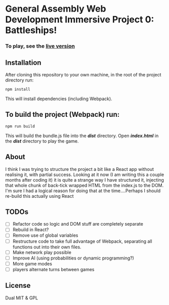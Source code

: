 # General Assembly Web Development Immersive Project 0: Battleships!

### To play, see the [live version](https://robo2323.github.io/battleships/) 

## Installation
After cloning this repository to your own machine, in the root of the project directory run:
```
npm install
```
This will install dependencies (including Webpack).

## To build the project (Webpack) run:
```
npm run build
```
This will build the bundle.js file into the _**dist**_ directory.
Open _**index.html**_ in the _**dist**_ directory to play the game.

## About
I think I was trying to structure the project a bit like a React app without realising it, with partial success. Looking at it now (I am writing this a couple months after coding it) it is quite a strange way I have structured it, injecting that whole chunk of back-tick wrapped HTML from the index.js to the DOM. I'm sure I had a logical reason for doing that at the time....Perhaps I should re-build this actually using React

## TODOs
- [ ] Refactor code so logic and DOM stuff are completely separate
- [ ] Rebuild in React?
- [ ] Remove use of global variables
- [ ] Restructure code to take full advantage of Webpack, separating all functions out into their own files.
- [ ] Make network play possible
- [ ] Improve AI (using probabilities or dynamic programming?)  
- [ ] More game modes
- [ ] players alternate turns between games
## License
Dual MIT & GPL




